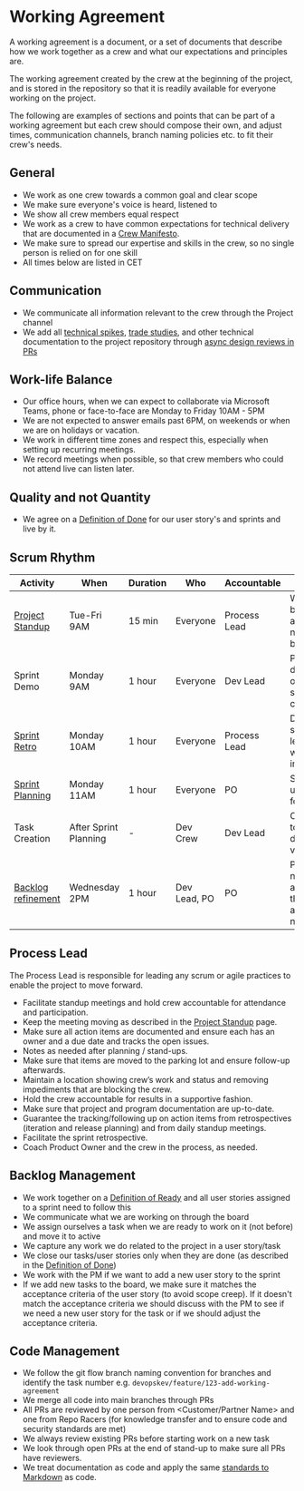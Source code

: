 # Working Agreement

A working agreement is a document, or a set of documents that describe how we work together as a crew and what our
expectations and principles are.

The working agreement created by the crew at the beginning of the project, and is stored in the repository so that it is
readily available for everyone working on the project.

The following are examples of sections and points that can be part of a working agreement but each crew should compose
their own, and adjust times, communication channels, branch naming policies etc. to fit their crew's needs.

## General

- We work as one crew towards a common goal and clear scope
- We make sure everyone's voice is heard, listened to
- We show all crew members equal respect
- We work as a crew to have common expectations for technical delivery that are documented in a [Crew Manifesto](crew_manifesto.md).
- We make sure to spread our expertise and skills in the crew, so no single person is relied on for one skill
- All times below are listed in CET

## Communication

- We communicate all information relevant to the crew through the Project channel
- We add all [technical spikes](../../../design/design_reviews/recipes/technical-spike.md), [trade studies](../../../design/design_reviews/trade_studies/README.md), and other technical documentation to the project repository through [async design reviews in PRs](../../../design/design_reviews/recipes/async_design_reviews.md)

## Work-life Balance

- Our office hours, when we can expect to collaborate via Microsoft Teams, phone or face-to-face are Monday to Friday 10AM - 5PM
- We are not expected to answer emails past 6PM, on weekends or when we are on holidays or vacation.
- We work in different time zones and respect this, especially when setting up recurring meetings.
- We record meetings when possible, so that crew members who could not attend live can listen later.

## Quality and not Quantity

- We agree on a [Definition of Done](definition_of_done.md) for our user story's and sprints and live by it.

## Scrum Rhythm

| Activity                                                          | When                  | Duration | Who          | Accountable  | Goal                                                                       |
|-------------------------------------------------------------------|-----------------------|----------|--------------|--------------|----------------------------------------------------------------------------|
| [Project Standup](../../how_we_roll/how_we_roll.md)               | Tue-Fri 9AM           | 15 min   | Everyone     | Process Lead | What has been accomplished, next steps, blockers                           |
| Sprint Demo                                                       | Monday 9AM            | 1 hour   | Everyone     | Dev Lead     | Present work done and sign off on user story completion                    |
| [Sprint Retro](../../how_we_roll/how_we_roll.md)                  | Monday 10AM           | 1 hour   | Everyone     | Process Lead | Dev Crew shares learnings and what can be improved                        |
| [Sprint Planning](../../how_we_roll/how_we_roll.md)               | Monday 11AM           | 1 hour   | Everyone     | PO           | Size and plan user stories for the sprint                                  |
| Task Creation                                                     | After Sprint Planning | -        | Dev Crew     | Dev Lead     | Create tasks to clarify and determine velocity                             |
| [Backlog refinement](../backlog_management/backlog_management.md) | Wednesday 2PM         | 1 hour   | Dev Lead, PO | PO           | Prepare for next sprint and ensure that stories are ready for next sprint. |

## Process Lead

The Process Lead is responsible for leading any scrum or agile practices to enable the project to move forward.

- Facilitate standup meetings and hold crew accountable for attendance and participation.
- Keep the meeting moving as described in the [Project Standup](../../core-expectations/README.md) page.
- Make sure all action items are documented and ensure each has an owner and a due date and tracks the open issues.
- Notes as needed after planning / stand-ups.
- Make sure that items are moved to the parking lot and ensure follow-up afterwards.
- Maintain a location showing crew’s work and status and removing impediments that are blocking the crew.
- Hold the crew accountable for results in a supportive fashion.
- Make sure that project and program documentation are up-to-date.
- Guarantee the tracking/following up on action items from retrospectives (iteration and release planning) and from daily standup meetings.
- Facilitate the sprint retrospective.
- Coach Product Owner and the crew in the process, as needed.

## Backlog Management

- We work together on a [Definition of Ready](definition_of_ready.md) and all user stories assigned to a sprint need to follow this
- We communicate what we are working on through the board
- We assign ourselves a task when we are ready to work on it (not before) and move it to active
- We capture any work we do related to the project in a user story/task
- We close our tasks/user stories only when they are done (as described in the [Definition of Done](definition_of_done.md))
- We work with the PM if we want to add a new user story to the sprint
- If we add new tasks to the board, we make sure it matches the acceptance criteria of the user story (to avoid scope creep).
  If it doesn't match the acceptance criteria we should discuss with the PM to see if we need a new user story for the task or if we should adjust the acceptance criteria.

## Code Management

- We follow the git flow branch naming convention for branches and identify the task number e.g. `devopskev/feature/123-add-working-agreement`
- We merge all code into main branches through PRs
- All PRs are reviewed by one person from <Customer/Partner Name> and one from Repo Racers (for knowledge transfer and to ensure code and security standards are met)
- We always review existing PRs before starting work on a new task
- We look through open PRs at the end of stand-up to make sure all PRs have reviewers.
- We treat documentation as code and apply the same [standards to Markdown](../../../code_reviews/recipes/markdown.md) as code.
